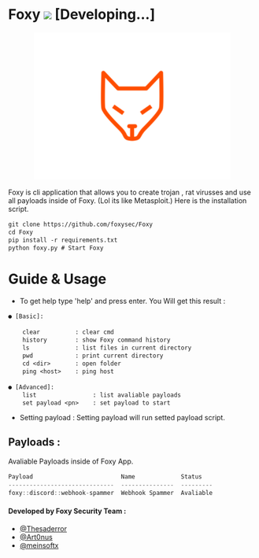 # Foxy ![](https://visitor-badge.glitch.me/badge?page_id=foxysec.foxy)  [Developing...]

<div> 
  <p align="center">
    <img src="_assets/b_foxy.svg" width="400"> 
  </p>
</div>

Foxy is cli application that allows you to create trojan , rat virusses and use all payloads inside of Foxy. (Lol its like Metasploit.)
Here is the installation script.
```
git clone https://github.com/foxysec/Foxy
cd Foxy
pip install -r requirements.txt
python foxy.py # Start Foxy
```

# Guide & Usage
* To get help type 'help' and press enter. You Will get this result :
```
● [Basic]: 

    clear          : clear cmd
    history        : show Foxy command history
    ls             : list files in current directory
    pwd            : print current directory
    cd <dir>       : open folder
    ping <host>    : ping host

● [Advanced]:
    list                : list avaliable payloads
    set payload <pn>    : set payload to start 
```
* Setting payload : Setting payload will run setted payload script. 

## Payloads :
Avaliable Payloads inside of Foxy App.

```cpp
Payload                         Name             Status
------------------------------  ---------------  ---------
foxy::discord::webhook-spammer  Webhook Spammer  Avaliable
```

#### **Developed by Foxy Security Team** :
* [@Thesaderror](github.com/Thesaderror)
* [@Art0nus](github.com/Art0nus)  
* [@meinsoftx](github.com/meinsoft)
